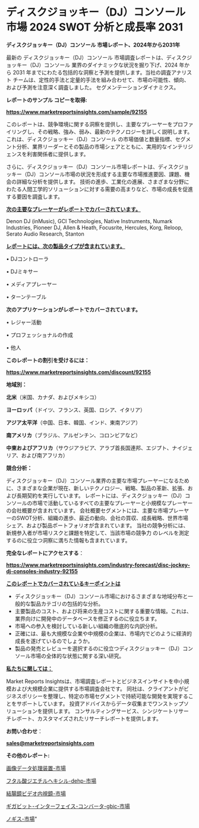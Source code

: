 # ディスクジョッキー（DJ）コンソール 市場 2024 SWOT 分析と成長率 2031

<strong>ディスクジョッキー（DJ）コンソール 市場レポート、2024年から2031年</strong>

最新の ディスクジョッキー（DJ）コンソール 市場調査レポートは、ディスクジョッキー（DJ）コンソール 業界のダイナミックな状況を掘り下げ、2024 年から 2031 年までにわたる包括的な洞察と予測を提供します。当社の調査アナリスト チームは、定性的手法と定量的手法を組み合わせて、市場の可能性、傾向、および予測を注意深く調査しました。 セグメンテーションダイナミクス。



<strong>レポートのサンプル コピーを取得:</strong> <a href=https://www.marketreportsinsights.com/sample/92155>

<strong><u>https://www.marketreportsinsights.com/sample/92155</u></strong></a>

このレポートは、競争環境に関する洞察を提供し、主要なプレーヤーをプロファイリングし、その戦略、強み、弱み、最新のテクノロジーを詳しく説明します。 これは、ディスクジョッキー（DJ）コンソール の市場価値と数量指標、セグメント分析、業界リーダーとその製品の市場シェアとともに、実用的なインテリジェンスを利害関係者に提供します。

さらに、ディスクジョッキー（DJ）コンソール市場レポートは、ディスクジョッキー（DJ）コンソール市場の状況を形成する主要な市場推進要因、課題、機会の詳細な分析を提供します。 技術の進歩、工業化の進展、さまざまな分野にわたる人間工学的ソリューションに対する需要の高まりなど、市場の成長を促進する要因を調査します。



<strong><u>次の主要なプレーヤーがレポートでカバーされています。</u></strong>

Denon DJ (inMusic), GCI Technologies, Native Instruments, Numark Industries, Pioneer DJ, Allen & Heath, Focusrite, Hercules, Korg, Reloop, Serato Audio Research, Stanton



<strong><u><b>レポートには、次の製品タイプが含まれています。</b></u></strong>

• DJコントローラ

• DJミキサー

• メディアプレーヤー

• ターンテーブル



<strong><b>次のアプリケーションがレポートでカバーされています。</b></strong>

• レジャー活動

• プロフェッショナルの作成

• 他人



<strong><b>このレポートの割引を受けるには：</b></strong><a href=https://www.marketreportsinsights.com/discount/92155>

<strong><u>https://www.marketreportsinsights.com/discount/92155</u></strong></a>



<strong>地域別：</strong>



<strong>北米</strong>（米国、カナダ、およびメキシコ）



<strong>ヨーロッパ</strong>（ドイツ、フランス、英国、ロシア、イタリア）



<strong>アジア太平洋</strong>（中国、日本、韓国、インド、東南アジア）



<strong>南アメリカ</strong>（ブラジル、アルゼンチン、コロンビアなど）



<strong>中東およびアフリカ</strong>（サウジアラビア、アラブ首長国連邦、エジプト、ナイジェリア、および南アフリカ）



<strong>競合分析：</strong>

ディスクジョッキー（DJ）コンソール業界の主要な市場プレーヤーになるために、さまざまな企業が現在、新しいテクノロジー、戦略、製品の革新、拡張、および長期契約を実行しています。 レポートには、ディスクジョッキー（DJ）コンソールの市場で活動しているすべての主要なプレーヤーと小規模なプレーヤーの会社概要が含まれています。 会社概要セグメントには、主要な市場プレーヤーのSWOT分析、組織の進歩、最近の動向、会社の買収、成長戦略、世界市場シェア、および製品ポートフォリオが含まれています。 当社の競争分析には、新規参入者が市場リスクと課題を特定して、当該市場の競争力 のレベルを測定するのに役立つ洞察に満ちた情報も含まれています。



<strong>完全なレポートにアクセスする</strong>：

<a href=https://www.marketreportsinsights.com/industry-forecast/disc-jockey-dj-consoles-industry-92155>

<strong><u>https://www.marketreportsinsights.com/industry-forecast/disc-jockey-dj-consoles-industry-92155</u></strong></a>



<strong><u><b>このレポートでカバーされているキーポイントは</b></u></strong>
<ul>
  <li>ディスクジョッキー（DJ）コンソール市場におけるさまざまな地域分布と一般的な製品カテゴリの包括的な分析。</li>
  <li>主要製品のコスト、および将来の生産コストに関する重要な情報。これは、業界向けに開発中のデータベースを修正するのに役立ちます。</li>
  <li>市場への参入を検討している新しい組織の徹底的な内訳分析。</li>
  <li>正確には、最も大規模な企業や中規模の企業は、市場内でどのように経済的成長を遂げているのでしょうか。</li>
  <li>製品の発売とレビューを選択するのに役立つディスクジョッキー（DJ）コンソール市場の全体的な状態に関する深い研究。</li>
</ul>


<strong><u><b>私たちに関しては：</b></u></strong>

Market Reports Insightsは、市場調査レポートとビジネスインサイトを中小規模および大規模企業に提供する市場調査会社です。 同社は、クライアントがビジネスポリシーを整理し、特定の市場セグメントで持続可能な開発を実現することをサポートしています。 投資アドバイスからデータ収集までワンストップソリューションを提供します。 コンサルティングサービス、シンジケートリサーチレポート、カスタマイズされたリサーチレポートを提供します。



<strong><b>お問い合わせ</b></strong>：

<a href=mailto:sales@marketreportsinsights.com>

<strong><u>sales@marketreportsinsights.com</u></strong></a>



<strong>その他のレポート:</strong>

<a href=https://www.linkedin.com/pulse/画像データ処理装置-市場-2023-swot-分析と成長率-2030-analytics-achievers-24-analysis-ctjef/>画像データ処理装置-市場</a>

<a href=https://www.linkedin.com/pulse/フタル酸ジエチルヘキシル-dehp-市場-2023-swot-分析と最新イノベーション-9hzof/>フタル酸ジエチルヘキシル-dehp-市場</a>

<a href=https://www.linkedin.com/pulse/結腸鏡ビデオ内視鏡-市場-2023-推進要因と成長機会-2030-analytics-avenue-360-analysis-mtwcf/>結腸鏡ビデオ内視鏡-市場</a>

<a href=https://www.linkedin.com/pulse/ギガビット-インターフェイス-コンバータ-gbic-市場-2023-新興市場-将来の動向と市場需要-2030-pr-news-hub-bghhf/>ギガビット-インターフェイス-コンバータ-gbic-市場</a>

<a href=https://www.linkedin.com/pulse/ノギス-市場-2023-総合分析と事業成長戦略-2030-consumer-connection-collective-360-u5avf/>ノギス-市場</a>"
